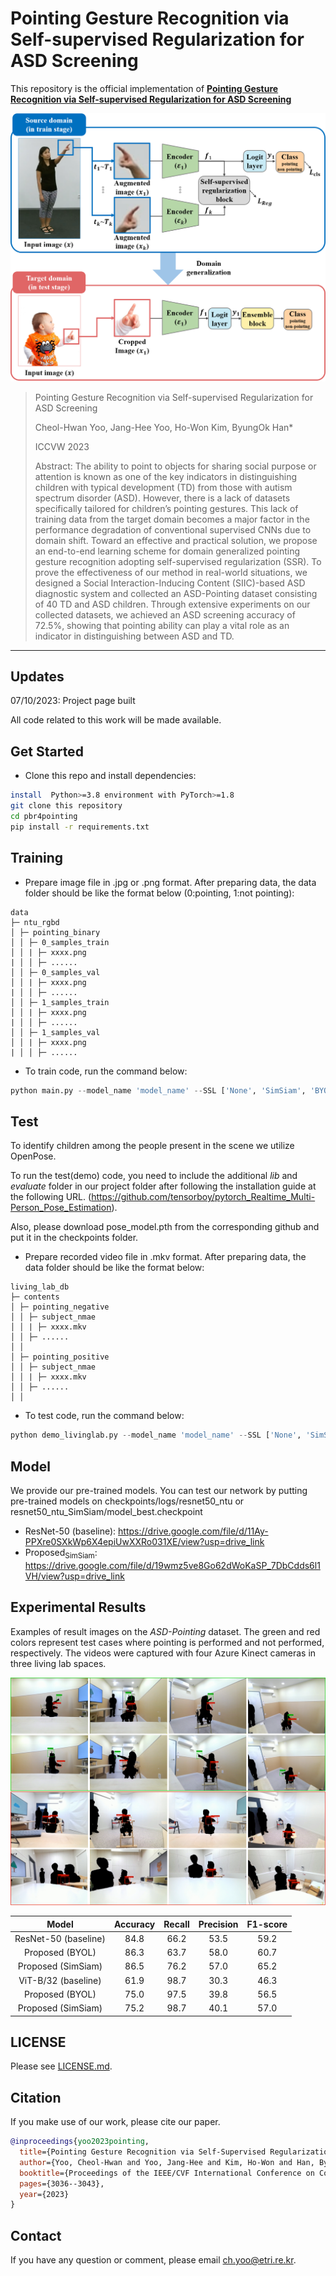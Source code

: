 # Pointing Gesture Recognition via Self-supervised Regularization for ASD Screening

This repository is the official implementation of **[Pointing Gesture Recognition via Self-supervised Regularization for ASD Screening](https://openaccess.thecvf.com/content/ICCV2023W/ASI/html/Yoo_Pointing_Gesture_Recognition_via_Self-Supervised_Regularization_for_ASD_Screening_ICCVW_2023_paper.html)**


![sample1](fig_architecture.png)

> Pointing Gesture Recognition via Self-supervised Regularization for ASD
Screening 
>
> Cheol-Hwan Yoo, Jang-Hee Yoo, Ho-Won Kim, ByungOk Han*
>
> ICCVW 2023 
>
>
> Abstract: The ability to point to objects for sharing social purpose or attention is known as one of the key indicators in distinguishing children with typical development (TD) from those with autism spectrum disorder (ASD). However, there is a lack of datasets specifically tailored for children’s pointing gestures. This lack of training data from the target domain becomes a major factor in the performance degradation of conventional supervised CNNs due to domain shift. Toward an effective and practical solution, we propose an end-to-end learning scheme for domain generalized pointing gesture recognition adopting self-supervised regularization (SSR). To prove the effectiveness of our method in real-world situations, we designed a Social Interaction-Inducing Content (SIIC)-based ASD diagnostic system and collected an ASD-Pointing dataset consisting of 40 TD and ASD children. Through extensive experiments on our collected datasets, we achieved an ASD screening accuracy of 72.5%, showing that pointing ability can play a vital role as an indicator in distinguishing between ASD and TD.

---

## Updates
07/10/2023: Project page built

All code related to this work will be made available. 

## Get Started
- Clone this repo and install dependencies:
```bash
install  Python>=3.8 environment with PyTorch>=1.8
git clone this repository
cd pbr4pointing
pip install -r requirements.txt
```
## Training
- Prepare image file in .jpg or .png format.
After preparing data, the data folder should be like the format below (0:pointing, 1:not pointing):

```
data
├─ ntu_rgbd
│ ├─ pointing_binary    
│ │ ├─ 0_samples_train
│ │ | ├─ xxxx.png
| │ │ ├─ ......
│ │ ├─ 0_samples_val
│ │ | ├─ xxxx.png
| │ │ ├─ ......
│ │ ├─ 1_samples_train
│ │ | ├─ xxxx.png
| │ │ ├─ ......
│ │ ├─ 1_samples_val
│ │ | ├─ xxxx.png
| │ │ ├─ ......

```

- To train code, run the command below:
```python
python main.py --model_name 'model_name' --SSL ['None', 'SimSiam', 'BYOL'] --backbone ['resnet, 'vit_B_32']
```

## Test
To identify children among the people present in the scene we utilize OpenPose. 

To run the test(demo) code, you need to include the additional *lib* and *evaluate* folder in our project folder after following the installation guide at the following URL.
(https://github.com/tensorboy/pytorch_Realtime_Multi-Person_Pose_Estimation). 

Also, please download pose_model.pth from the corresponding github and put it in the checkpoints folder.

- Prepare recorded video file in .mkv format.
After preparing data, the data folder should be like the format below:

```
living_lab_db
├─ contents
│ ├─ pointing_negative    
│ │ ├─ subject_nmae
│ │ | ├─ xxxx.mkv
│ │ ├─ ......
│ │
│ ├─ pointing_positive    
│ │ ├─ subject_nmae
│ │ | ├─ xxxx.mkv
│ │ ├─ ......
│ │

```

- To test code, run the command below:
```python
python demo_livinglab.py --model_name 'model_name' --SSL ['None', 'SimSiam', 'BYOL'] --backbone ['resnet, 'vit_B_32']
```

## Model

We provide our pre-trained models. 
You can test our network by putting pre-trained models on checkpoints/logs/resnet50_ntu or resnet50_ntu_SimSiam/model_best.checkpoint

- ResNet-50 (baseline):
https://drive.google.com/file/d/11Ay-PPXre0SXkWp6X4epiUwXXRo031XE/view?usp=drive_link
- Proposed<sub>SimSiam</sub>:
https://drive.google.com/file/d/19wmz5ve8Go62dWoKaSP_7DbCdds6l1VH/view?usp=drive_link

## Experimental Results

Examples of result images on the *ASD-Pointing* dataset. The green and red colors represent test cases where pointing is performed
and not performed, respectively. The videos were captured with four Azure Kinect cameras in three living lab spaces.

![sample1](fig_result.png)

|   Model                | Accuracy | Recall     | Precision   | F1-score    |
| :---------:            | :-------:| :--------: | :---------: | :---------: |
| ResNet-50 (baseline)   | 84.8     | 66.2       | 53.5        | 59.2        |
| Proposed (BYOL)        | 86.3     | 63.7       | 58.0        | 60.7        |
| Proposed (SimSiam)     | 86.5     | 76.2       | 57.0        | 65.2        |
| ViT-B/32 (baseline)    | 61.9     | 98.7       | 30.3        | 46.3        |
| Proposed (BYOL)        | 75.0     | 97.5       | 39.8        | 56.5        |
| Proposed (SimSiam)     | 75.2     | 98.7       | 40.1        | 57.0        |

## LICENSE
Please see [LICENSE.md](../LICENSE.md).

## Citation
If you make use of our work, please cite our paper.
```bibtex
@inproceedings{yoo2023pointing,
  title={Pointing Gesture Recognition via Self-Supervised Regularization for ASD Screening},
  author={Yoo, Cheol-Hwan and Yoo, Jang-Hee and Kim, Ho-Won and Han, ByungOk},
  booktitle={Proceedings of the IEEE/CVF International Conference on Computer Vision},
  pages={3036--3043},
  year={2023}
}
```
## Contact
If you have any question or comment, please email <ch.yoo@etri.re.kr>.
